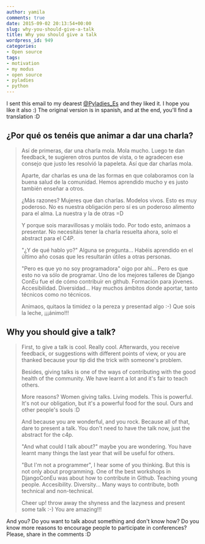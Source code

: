 ```yaml
---
author: yamila
comments: true
date: 2015-09-02 20:13:54+00:00
slug: why-you-should-give-a-talk
title: Why you should give a talk
wordpress_id: 949
categories:
- Open source
tags:
- motivation
- my modus
- open source
- pyladies
- python
---
```


I sent this email to my dearest [@Pyladies_Es](http://twitter.com/PyLadies_ES) and they liked it. I hope you like it also :) The original version is in spanish, and at the end, you'll find a translation :D

<!-- more -->



## ¿Por qué os tenéis que animar a dar una charla?





<blockquote>
Así de primeras, dar una charla mola. Mola mucho. Luego te dan feedback, te sugieren otros puntos de vista, o te agradecen ese consejo que justo les resolvió la papeleta. Así que dar charlas mola.

Aparte, dar charlas es una de las formas en que colaboramos con la buena salud de la comunidad. Hemos aprendido mucho y es justo también enseñar a otros.

¿Más razones? Mujeres que dan charlas. Modelos vivos. Esto es muy poderoso. No es nuestra obligación pero sí es un poderoso alimento para el alma. La nuestra y la de otras =D

Y porque sois maravillosas y moláis todo. Por todo esto, animaos a presentar. No necesitáis tener la charla resuelta ahora, solo el abstract para el C4P.

"¿Y de qué hablo yo?" Alguna se pregunta... Habéis aprendido en el último año cosas que les resultarán útiles a otras personas.

"Pero es que yo no soy programadora" oigo por ahí... Pero es que esto no va sólo de programar. Uno de los mejores talleres de Django ConEu fue el de cómo contribuir en github. Formación para jóvenes. Accesibilidad. Diversidad... Hay muchos ámbitos donde aportar, tanto técnicos como no técnicos.

Animaos, quitaos la timidez o la pereza y presentad algo :-) Que sois la leche, ¡¡¡ánimo!!!
</blockquote>





## Why you should give a talk?





<blockquote>
First, to give a talk is cool. Really cool. Afterwards, you receive feedback, or suggestions with different points of view, or you are thanked because your tip did the trick with someone's problem.

Besides, giving talks is one of the ways of contributing with the good health of the community. We have learnt a lot and it's fair to teach others.

More reasons? Women giving talks. Living models. This is powerful. It's not our obligation, but it's a powerful food for the soul. Ours and other people's souls :D

And because you are wonderful, and you rock. Because all of that, dare to present a talk. You don't need to have the talk now, just the abstract for the c4p.

"And what could I talk about?" maybe you are wondering. You have learnt many things the last year that will be useful for others.

"But I'm not a programmer", I hear some of you thinking. But this is not only about programming. One of the best workshops in DjangoConEu was about how to contribute in Github. Teaching young people. Accesibility. Diversity... Many ways to contribute, both technical and non-technical.

Cheer up! throw away the shyness and the lazyness and present some talk :-) You are amazing!!!
</blockquote>



And you? Do you want to talk about something and don't know how? Do you know more reasons to encourage people to participate in conferences? Please, share in the comments :D
